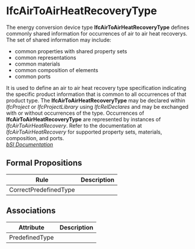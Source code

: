 IfcAirToAirHeatRecoveryType
===========================
The energy conversion device type **IfcAirToAirHeatRecoveryType** defines
commonly shared information for occurrences of air to air heat recoverys. The
set of shared information may include:  
  
* common properties with shared property sets  
* common representations  
* common materials  
* common composition of elements  
* common ports  
  
It is used to define an air to air heat recovery type specification indicating
the specific product information that is common to all occurrences of that
product type. The **IfcAirToAirHeatRecoveryType** may be declared within
_IfcProject_ or _IfcProjectLibrary_ using _IfcRelDeclares_ and may be
exchanged with or without occurrences of the type. Occurrences of
**IfcAirToAirHeatRecoveryType** are represented by instances of
_IfcAirToAirHeatRecovery_. Refer to the documentation at
_IfcAirToAirHeatRecovery_ for supported property sets, materials, composition,
and ports.  
[ _bSI
Documentation_](https://standards.buildingsmart.org/IFC/DEV/IFC4_2/FINAL/HTML/schema/ifchvacdomain/lexical/ifcairtoairheatrecoverytype.htm)


Formal Propositions
-------------------
| Rule                  | Description   |
|-----------------------|---------------|
| CorrectPredefinedType |               |

Associations
------------
| Attribute      | Description   |
|----------------|---------------|
| PredefinedType |               |

